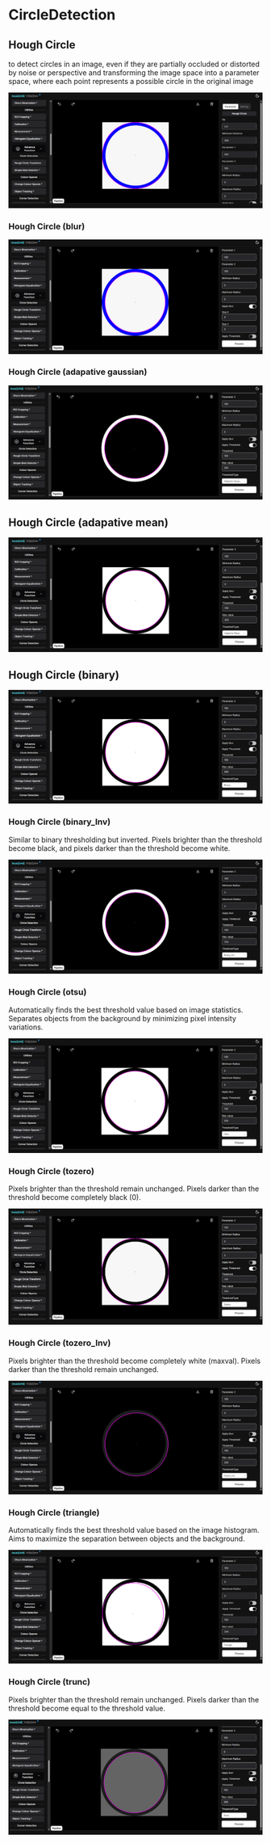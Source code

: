 # **CircleDetection**

## Hough Circle


to detect circles in an image, even if they are partially occluded or distorted by noise or perspective and transforming the image space into a parameter space, where each point represents a possible circle in the original image

![logo](_media/AdvanceFunction/HoughCircle/hough%20circle%20transform.png)

### Hough Circle (blur)

![logo](<_media/AdvanceFunction/HoughCircle/hough%20circle%20transform(apply%20blur).png>)

### Hough Circle (adapative gaussian)

![logo](<_media/AdvanceFunction/HoughCircle/hough%20circle%20transform(adaptive%20gaussian).png>)

## Hough Circle (adapative mean)

![logo](<_media/AdvanceFunction/HoughCircle/hough%20circle%20transform(adaptive%20mean).png>)

## Hough Circle (binary)

![logo](<_media/AdvanceFunction/HoughCircle/hough%20circle%20transform(binary).png>)

### Hough Circle (binary_Inv)

Similar to binary thresholding but inverted.
Pixels brighter than the threshold become black, and pixels darker than the threshold become white.

![logo](<_media/AdvanceFunction/HoughCircle/hough%20circle%20transform(binary_inv).png>)

### Hough Circle (otsu)

Automatically finds the best threshold value based on image statistics.
Separates objects from the background by minimizing pixel intensity variations.

![logo](<_media/AdvanceFunction/HoughCircle/hough%20circle%20transform(otsu).png>)

### Hough Circle (tozero)

Pixels brighter than the threshold remain unchanged.
Pixels darker than the threshold become completely black (0).

![logo](<_media/AdvanceFunction/HoughCircle/hough%20circle%20transform(tozero).png>)

### Hough Circle (tozero_Inv)

Pixels brighter than the threshold become completely white (maxval).
Pixels darker than the threshold remain unchanged.

![logo](<_media/AdvanceFunction/HoughCircle/hough%20circle%20transform(tozero_Inv).png>)

### Hough Circle (triangle)

Automatically finds the best threshold value based on the image histogram.
Aims to maximize the separation between objects and the background.

![logo](<_media/AdvanceFunction/HoughCircle/hough%20circle%20transform(triangle).png>)

### Hough Circle (trunc)

Pixels brighter than the threshold remain unchanged.
Pixels darker than the threshold become equal to the threshold value.

![logo](<_media/AdvanceFunction/HoughCircle/hough%20circle%20transform(trunc).png>)
